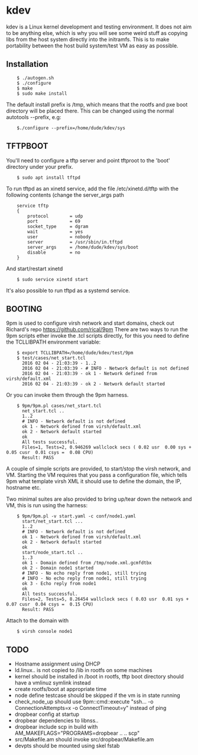 kdev
=============================

kdev is a Linux kernel development and testing environment.
It does not aim to be anything else, which is why you will see
some weird stuff as copying libs from the host system directly
into the initramfs. This is to make portability between the host
build system/test VM as easy as possible.


Installation
------------
```shell
    $ ./autogen.sh
    $ ./configure
    $ make
    $ sudo make install
```
The default install prefix is /tmp, which means that
the rootfs and pxe boot directory will be placed there.
This can be changed using the normal autotools --prefix, e.g:
```shell
    $./configure --prefix=/home/dude/kdev/sys 
```

TFTPBOOT
--------
You'll need to configure a tftp server and point tftproot
to the 'boot' directory under your prefix.
```shell
    $ sudo apt install tftpd
```
To run tftpd as an xinetd service, add the file /etc/xinetd.d/tftp 
with the following contents (change the server\_args path
```shell
    service tftp
    {
 	    protocol        = udp
	    port            = 69
	    socket_type     = dgram
	    wait            = yes
	    user            = nobody
	    server          = /usr/sbin/in.tftpd
	    server_args     = /home/dude/kdev/sys/boot
	    disable         = no
    }
```

And start/restart xinetd
```shell
    $ sudo service xinetd start
```
It's also possible to run tftpd as a systemd service.

BOOTING
-------
9pm is used to configure virsh network and start domains, check out Richard's repo
https://github.com/rical/9pm
There are two ways to run the 9pm scripts ether invoke the .tcl scripts directly, for this you need to define the TCLLIBPATH environment variable:
```
    $ export TCLLIBPATH=/home/dude/kdev/test/9pm
    $ test/cases/net_start.tcl
      2016 02 04 - 21:03:39 - 1..2
      2016 02 04 - 21:03:39 - # INFO - Network default is not defined
      2016 02 04 - 21:03:39 - ok 1 - Network defined from virsh/default.xml
      2016 02 04 - 21:03:39 - ok 2 - Network default started

```
Or you can invoke them through the 9pm harness.
```shell
    $ 9pm/9pm.pl cases/net_start.tcl
      net_start.tcl ..
      1..2
      # INFO - Network default is not defined
      ok 1 - Network defined from virsh/default.xml
      ok 2 - Network default started
      ok
      All tests successful.
      Files=1, Tests=2, 0.946269 wallclock secs ( 0.02 usr  0.00 sys +  0.05 cusr  0.01 csys =  0.08 CPU)
      Result: PASS
```


A couple of simple scripts are provided, to start/stop the virsh network, and VM.
Starting the VM requires that you pass a configuration file, which tells 9pm what template virsh XML it should use to define the domain, the IP, hostname etc.

Two minimal suites are also provided to bring up/tear down the network and VM, this is run using the harness:
```shell
    $ 9pm/9pm.pl -v start.yaml -c conf/node1.yaml 
      start/net_start.tcl ...
      1..2
      # INFO - Network default is not defined
      ok 1 - Network defined from virsh/default.xml
      ok 2 - Network default started
      ok
      start/node_start.tcl ..
      1..3
      ok 1 - Domain defined from /tmp/node.xml.gcmfdtbx
      ok 2 - Domain node1 started
      # INFO - No echo reply from node1, still trying
      # INFO - No echo reply from node1, still trying
      ok 3 - Echo reply from node1
      ok
      All tests successful.
      Files=2, Tests=5, 8.26454 wallclock secs ( 0.03 usr  0.01 sys +  0.07 cusr  0.04 csys =  0.15 CPU)
      Result: PASS
```
Attach to the domain with
```
    $ virsh console node1
```
TODO
--------
- Hostname assignment using DHCP
- ld.linux.. is not copied to /lib in rootfs on some machines
- kernel should be installed in /boot in rootfs, tftp boot directory should have a vmlinuz symlink instead
- create rootfs/boot at appropriate time
- node define testcase should be skipped if the vm is in state running
- check\_node\_up should use 9pm::cmd::execute "ssh... -o ConnectionAttempts=x -o ConnectTimeout=y" instead of ping
- dropbear config at startup
- dropbear dependencies to libnss..
- dropbear include scp in build with AM\_MAKEFLAGS="PROGRAMS=dropbear .. .. scp"
- src/Makefile.am should invoke src/dropbear/Makefile.am
- devpts should be mounted using skel fstab


